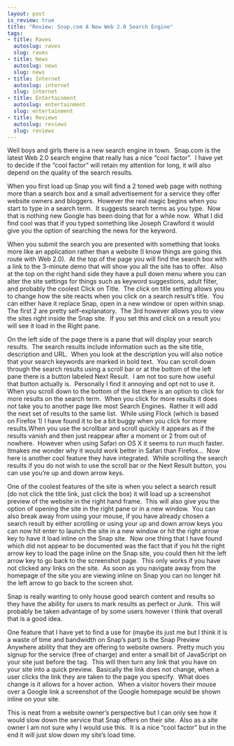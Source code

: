 ```yaml
--- 
layout: post
is_review: true
title: "Review: Snap.com A New Web 2.0 Search Engine"
tags: 
- title: Raves
  autoslug: raves
  slug: raves
- title: News
  autoslug: news
  slug: news
- title: Internet
  autoslug: internet
  slug: internet
- title: Entertainment
  autoslug: entertainment
  slug: entertainment
- title: Reviews
  autoslug: reviews
  slug: reviews
---
```


Well boys and girls there is a new search engine in town.  Snap.com is the latest Web 2.0 search engine that really has a nice “cool factor”.  I have yet to decide if the “cool factor” will retain my attention for long, it will also depend on the quality of the search results.

When you first load up Snap you will find a 2 toned web page with nothing more than a search box and a small advertisement for a service they offer website owners and bloggers.  However the real magic begins when you start to type in a search term.  It suggests search terms as you type.  Now that is nothing new Google has been doing that for a while now.  What I did find cool was that if you typed something like Joseph Crawford it would give you the option of searching the news for the keyword.

When you submit the search you are presented with something that looks more like an application rather than a website (I know things are going this route with Web 2.0).  At the top of the page you will find the search box with a link to the 3-minute demo that will show you all the site has to offer.  Also at the top on the right hand side they have a pull down menu where you can alter the site settings for things such as keyword suggestions, adult filter, and probably the coolest Click on Title.  The click on title setting allows you to change how the site reacts when you click on a search result’s title.  You can either have it replace Snap, open in a new window or open within snap.  The first 2 are pretty self-explanatory.  The 3rd however allows you to view the sites right inside the Snap site.  If you set this and click on a result you will see it load in the Right pane.
<!--more-->
On the left side of the page there is a pane that will display your search results.  The search results include information such as the site title, description and URL.  When you look at the description you will also notice that your search keywords are marked in bold text.  You can scroll down through the search results using a scroll bar or at the bottom of the left pane there is a button labeled Next Result.  I am not too sure how useful that button actually is.  Personally I find it annoying and opt not to use it.  When you scroll down to the bottom of the list there is an option to click for more results on the search term.  When you click for more results it does not take you to another page like most Search Engines.  Rather it will add the next set of results to the same list.  While using Flock (which is based on Firefox 1) I have found it to be a bit buggy when you click for more results.When you use the scrollbar and scroll quickly it appears as if the results vanish and then just reappear after a moment or 2 from out of nowhere.  However when using Safari on OS X it seems to run much faster.  Itmakes me wonder why it would work better in Safari than Firefox...  Now here is another cool feature they have integrated.  While scrolling the search results if you do not wish to use the scroll bar or the Next Result button, you can use you’re up and down arrow keys.

One of the coolest features of the site is when you select a search result (do not click the title link, just click the box) it will load up a screenshot preview of the website in the right hand frame.  This will also give you the option of opening the site in the right pane or in a new window.  You can also break away from using your mouse, if you have already chosen a search result by either scrolling or using your up and down arrow keys you can now hit enter to launch the site in a new window or hit the right arrow key to have it load inline on the Snap site.  Now one thing that I have found which did not appear to be documented was the fact that if you hit the right arrow key to load the page inline on the Snap site, you could then hit the left arrow key to go back to the screenshot page.  This only works if you have not clicked any links on the site.  As soon as you navigate away from the homepage of the site you are viewing inline on Snap you can no longer hit the left arrow to go back to the screen shot.

Snap is really wanting to only house good search content and results so they have the ability for users to mark results as perfect or Junk.  This will probably be taken advantage of by some users however I think that overall that is a good idea.

One feature that I have yet to find a use for (maybe its just me but I think it is a waste of time and bandwidth on Snap’s part) is the Snap Preview Anywhere ability that they are offering to website owners.  Pretty much you signup for the service (free of charge) and enter a small bit of JavaScript on your site just before the tag.  This will then turn any link that you have on your site into a quick preview.  Basically the link does not change, when a user clicks the link they are taken to the page you specify.  What does change is it allows for a hover action.  When a visitor hovers their mouse over a Google link a screenshot of the Google homepage would be shown inline on your site.

This is neat from a website owner’s perspective but I can only see how it would slow down the service that Snap offers on their site.  Also as a site owner I am not sure why I would use this.  It is a nice “cool factor” but in the end it will just slow down my site’s load time. 
